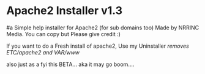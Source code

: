 # Apache2 Installer v1.3
#a Simple help installer for Apache2 (for sub domains too)
Made by NRRINC Media. You can copy but Please give credit :)

If you want to do a Fresh install of apache2, Use my Uninstaller *removes ETC/apache2 and VAR/www*




also just as a fyi this BETA... aka it may go boom....
